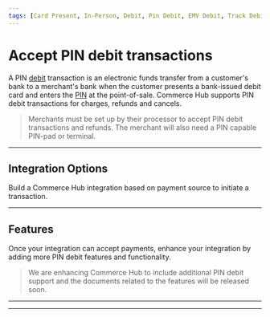 ```yaml
---
tags: [Card Present, In-Person, Debit, Pin Debit, EMV Debit, Track Debit, Pin]
---
```


# Accept PIN debit transactions

A PIN [debit](?path=docs/Resources/FAQs-Glossary/Glossary.md#debit) transaction is an electronic funds transfer from a customer's bank to a merchant's bank when the customer presents a bank-issued debit card and enters the [PIN](?path=docs/Resources/FAQs-Glossary/Glossary.md#pin) at the point-of-sale. Commerce Hub supports PIN debit transactions for charges, refunds and cancels.

<!-- theme: caution -->
> Merchants must be set up by their processor to accept PIN debit transactions and refunds. The merchant will also need a PIN capable PIN-pad or terminal.

---

## Integration Options

Build a Commerce Hub integration based on payment source to initiate a transaction.

<!-- type: row -->

<!-- type: card
title: EMV Request
description: EMV-enabled chip payment cards are paired with additional layers of security such as encryption, tokenization and other authentication techniques making it difficult to replicate and reducing card payment fraud.
link: ?path=docs/In-Person/Encrypted-Payments/EMV.md
-->

<!-- type: card
title: Track Request
description: Payment Track can be used as EMV Fallback and involves manually swiping the payment source into a payment terminal using magnetic stripe. This can be used when the payment terminal fails to obtain the card details from the card's chip.
link: ?path=docs/In-Person/Encrypted-Payments/Track.md
-->

<!-- type: card
title: Key Management
description: Key management involves creating, deleting, storing and distributing keys. Managing keys needs a number of requirements, for physical security and procedural aspects.
link:
-->

<!-- type: row-end -->

---

## Features

Once your integration can accept payments, enhance your integration by adding more PIN debit features and functionality.

<!-- theme: danger -->
> We are enhancing Commerce Hub to include additional PIN debit support and the documents related to the features will be released soon.

<!-- type: row -->

<!-- type: card
title: Balance Inquiry
description: Balance inquiry can be used to verify the funds remaining in the customer's debit account.
link: 
-->

<!-- type: card
title: Cash Back
description: The cashback feature allows shoppers get cash back from their account, either after a purchase or without a purchase. 
link: 
-->

<!-- type: card
title: Partial Approval
description: When an acquirer supports partial authorizations, a check is made to verify if the transaction amount depletes the available balance and requires another payment method to complete the transaction.
link: ?path=docs/Resources/Guides/Authorizations/Partial-Auth.md
-->

<!-- type: row-end -->

<!-- type: row -->

<!-- type: card
title: EBT
description: Electronic Benefit Transfer (EBT) payment cards allows the acceptance of government issued food and cash benefits.
link: 
-->

<!-- type: card
title: Debit Reversals
description: A debit reversal is a cancel or refund where the customer's funds are placed back into their account.
link: ?path=docs/Resources/API-Documents/Payments/Refund.md
-->

<!-- type: card
title: Quasi-Cash
description: Quasi-Cash transaction includes merchandise and/or services provided by a merchant such as; traveler's checks, foreign currency, gambling transactions, etc.
link:
-->

<!-- type: row-end -->

---
---
